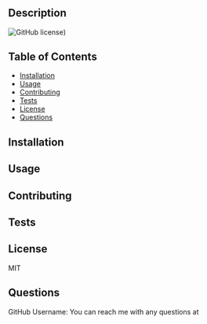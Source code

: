 
  # 

  ## Description
  
  ![GitHub license](https://img.shields.io/badge/License-Apache_2.0-blue.svg))
  
  ## Table of Contents
  - [Installation](#installation)
  - [Usage](#usage)
  - [Contributing](#contributing)
  - [Tests](#test)
  - [License](#license)
  - [Questions](#questions)
  
 ## Installation
  
  
## Usage
  
 
 ## Contributing
  

## Tests
  
  
## License
  MIT
  
## Questions
  GitHub Username: 
  You can reach me with any questions at 
